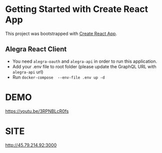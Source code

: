 # Getting Started with Create React App

This project was bootstrapped with [Create React App](https://github.com/facebook/create-react-app).

## Alegra React Client

- You need `alegra-oauth` and `alegra-api` in order to run this application.
- Add your .env file to root folder (please update the GraphQL URL with `alegra-api` url)
- Run `docker-compose  --env-file .env up -d`


# DEMO
https://youtu.be/3RPNBLcR0fs


# SITE
http://45.79.214.92:3000

